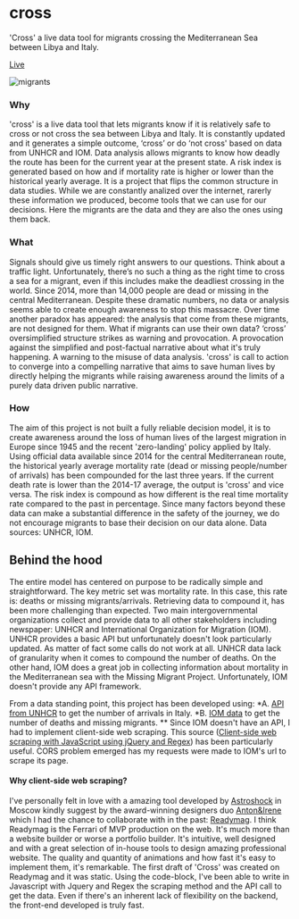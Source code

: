 # cross
'Cross' a live data tool for migrants crossing the Mediterranean Sea between Libya and Italy.

[Live](http://cross.fromscratch.io/)

![migrants](https://timedotcom.files.wordpress.com/2017/08/italy-migrants.jpg)

### Why
'cross' is a live data tool that lets migrants know if it is relatively safe to cross or not cross the sea between Libya and Italy.
It is constantly updated and it generates a simple outcome, ‘cross’ or do ‘not cross' based on data from UNHCR and IOM. Data analysis allows migrants to know how deadly the route has been for the current year at the present state. A risk index is generated based on how and if mortality rate is higher or lower than the historical yearly average.
It is a project that flips the common structure in data studies. While we are constantly analized over the internet, rarerly these information we produced, become tools that we can use for our decisions. Here the migrants are the data and they are also the ones using them back.

### What
Signals should give us timely right answers to our questions. Think about a traffic light.
Unfortunately, there’s no such a thing as the right time to cross a sea for a migrant, even if this includes make the deadliest crossing in the world. Since 2014, more than 14,000 people are dead or missing in the central Mediterranean. Despite these dramatic numbers, no data or analysis seems able to create enough awareness to stop this massacre. Over time another paradox has appeared: the analysis that come from these migrants, are not designed for them. What if migrants can use their own data?
‘cross’ oversimplified structure strikes as warning and provocation. A provocation against the simplified and post-factual narrative about what it's truly happening. A warning to the misuse of data analysis. 'cross' is call to action to converge into a compelling narrative that aims to save human lives by directly helping the migrants while raising awareness around the limits of a purely data driven public narrative.

### How
The aim of this project is not built a fully reliable decision model, it is to create awareness around the loss of human lives of the largest migration in Europe since 1945 and the recent 'zero-landing' policy applied by Italy.
Using official data available since 2014 for the central Mediterranean route, the historical yearly average mortality rate (dead or missing people/number of arrivals) has been compounded for the last three years. If the current death rate is lower than the 2014-17 average, the output is 'cross' and vice versa. The risk index is compound as how different is the real time mortality rate compared to the past in percentage. Since many factors beyond these data can make a substantial difference in the safety of the journey, we do not encourage migrants to base their decision on our data alone.
Data sources: UNHCR, IOM.

## Behind the hood
The entire model has centered on purpose to be radically simple and straightforward. The key metric set was mortality rate. In this case, this rate is: deaths or missing migrants/arrivals. Retrieving data to compound it, has been more challenging than expected.
Two main intergovernmental organizations collect and provide data to all other stakeholders including newspaper: UNHCR and International Organization for Migration (IOM). UNHCR provides a basic API but unfortunately doesn't look particularly updated. As matter of fact some calls do not work at all. UNHCR data lack of granularity when it comes to compound the number of deaths. On the other hand, IOM does a great job in collecting information about mortality in the Mediterranean sea with the Missing Migrant Project. Unfortunately, IOM doesn't provide any API framework.

From a data standing point, this project has been developed using:
*A. [API from UNHCR](http://data2.unhcr.org/en/situations/mediterranean/location/5205) to get the number of arrivals in Italy.
*B. [IOM data](http://missingmigrants.iom.int/mediterranean) to get the number of deaths and missing migrants.
**
Since IOM doesn't have an API, I had to implement client-side web scraping. This source ([Client-side web scraping with JavaScript using jQuery and Regex](https://medium.freecodecamp.org/client-side-web-scraping-with-javascript-using-jquery-and-regex-5b57a271cb86)) has been particularly useful. CORS problem emerged has my requests were made to IOM's url to scrape its page.

#### Why client-side web scraping?
I've personally felt in love with a amazing tool developed by [Astroshock](http://astroshock.ru/) in Moscow kindly suggest by the award-winning designers duo [Anton&Irene](http://antonandirene.com/) which I had the chance to collaborate with in the past: [Readymag](https://readymag.com/).
I think Readymag is the Ferrari of MVP production on the web. It's much more than a website builder or worse a portfolio builder. It's intuitive, well designed and with a great selection of in-house tools to design amazing professional website. The quality and quantity of animations and how fast it's easy to implement them, it's remarkable.
The first draft of 'Cross' was created on Readymag and it was static. Using the code-block, I've been able to write in Javascript with Jquery and Regex the scraping method and the API call to get the data.
Even if there's an inherent lack of flexibility on the backend, the front-end developed is truly fast.
